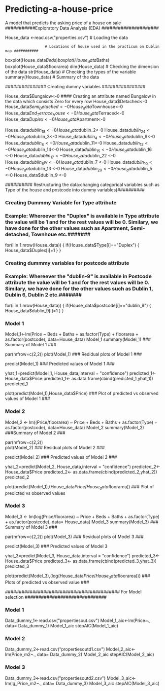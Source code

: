 # Predicting-a-house-price
A model that predicts the asking price of a house on sale
###########Exploratory Data Analysis (EDA) #####################

House_data <-read.csv("properties.csv") # Loading the data 

                      # Locations of house used in the practicum on Dublin map ###########
boxplot(House_data$Beds)  
boxplot(House_data$Baths)
boxplot(House_data$floorarea)
dim(House_data)       # Checking the dimension of the data
str(House_data)       # Checking the types of the variable
summary(House_data)   # Summary of the data

############### Creating dummy variables ################

House_data$Bungalow<-0    #### Creating an attribute named Bungalow in the data which consists Zero for every row
House_data$Detached<-0
House_data$Semi_Detached<-0
House_data$Townhouse<-0
House_data$End_Terrace_House<-0
House_data$Terraced<-0
House_data$Duplex<-0
House_data$Apartment<-0

House_data$dublin_18 <-0
House_data$dublin_2<-0
House_data$dublin_24<-0
House_data$dublin_3<-0
House_data$dublin_4<-0
House_data$dublin_6<-0
House_data$dublin_8<-0
House_data$dublin_11<-0
House_data$dublin_12<-0
House_data$dublin_14<-0
House_data$dublin_15<-0
House_data$dublin_16 <-0
House_data$dublin_17 <-0
House_data$dublin_22 <-0
House_data$dublin_6w <-0
House_data$dublin_7 <-0
House_data$dublin_10 <-0
House_data$dublin_13 <-0
House_data$dublin_20 <-0
House_data$dublin_5 <-0
House_data$dublin_9 <-0


########## Restructuring the data:changing categorical variables such as Type of the house and postcode into dummy variables)##########
### Creating Dummmy Variable for Type attribute ###
### Example: Whereever the "Duplex" is available in Type attribute the value will be 1 and for the rest values will be 0. Similary, we have done for the other values such as Apartment, Semi-detached, Townhoue etc.#######

for(i in 1:nrow(House_data))
{
if(House_data$Type[i]=="Duplex")
{
House_data$Duplex[i]=1
}
}


### Creating dummmy variables for postcode attribute ###
### Example: Whereever the "dublin-9" is available in Postcode attribute the value will be 1 and for the rest values will be 0. Similary, we have done for the other values such as Dublin 1, Dublin 6, Dublin 2 etc.#######

for(i in 1:nrow(House_data))
{
if(House_data$postcode[i]=="dublin_9")
{
House_data$dublin_9[i]=1
}
}


### Model 1 ###

Model_1<-lm(Price ~ Beds + Baths + as.factor(Type) + floorarea + as.factor(postcode), data=House_data)
Model_1
summary(Model_1)   ### Summary of Model 1 ###

par(mfrow=c(2,2))
plot(Model_1)     ### Redidual plots of Model 1 ###

predict(Model_1)  ### Predicted values of Model 1 ###

yhat_1=predict(Model_1, House_data,interval = "confidence")
predicted_1<- House_data$Price
predicted_1<- as.data.frame(cbind(predicted_1,yhat_1))
predicted_1

plot(predict(Model_1),House_data$Price)  ### Plot of predicted vs observed values of Model 1 ### 


### Model 2 ###

Model_2 <- lm((Price/floorarea) ~ Price + Beds + Baths + as.factor(Type) + as.factor(postcode), data=House_data)
Model_2
summary(Model_2)   ###Summary of Model 2 ###

par(mfrow=c(2,2))  
plot(Model_2)      ### Residual plots of Model 2 ###

predict(Model_2)   ### Predicted values of Model 2 ###

yhat_2=predict(Model_2, House_data,interval = "confidence")
predicted_2<- House_data$Price
predicted_2<- as.data.frame(cbind(predicted_2,yhat_2))
predicted_2

plot(predict(Model_1),(House_data$Price/House_data$floorarea)) ### Plot of predicted vs observed values


### Model 3 ###

Model_3 <- lm(log(Price/floorarea) ~ Price + Beds + Baths + as.factor(Type) + as.factor(postcode), data= House_data)
Model_3
summary(Model_3)  ### Summary of Model 3 ###

par(mfrow=c(2,2))
plot(Model_3)    ### Residual plots of Model 3 ###

predict(Model_3) ### Predicted values of Model 3

yhat_3=predict(Model_3, House_data,interval = "confidence")
predicted_3<- House_data$Price
predicted_3<- as.data.frame(cbind(predicted_3,yhat_3))
predicted_3

plot(predict(Model_3),(log(House_data$Price/House_data$floorarea)))  ### Plots of predicted vs observed value ### 

########################################## For Model selection ##############################
### Model 1 ###
Data_dummy_1<-read.csv("propertiesout.csv")
Model_1_aic<-lm(Price~., data= Data_dummy_1)
Model_1_aic
stepAIC(Model_1_aic)


### Model 2 ###
Data_dummy_2<-read.csv("propertiesoutd1.csv")
Model_2_aic<-lm(Price_m2~., data= Data_dummy_2)
Model_2_aic
stepAIC(Model_2_aic)


### Model 3 ###
Data_dummy_3<-read.csv("propertiesoutd2.csv")
Model_3_aic<-lm(lg_Price_m2~., data= Data_dummy_3)
Model_3_aic
stepAIC(Model_3_aic)




